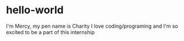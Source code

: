 # hello-world
I'm Mercy, my pen name is Charity
I love coding/programing and I'm so excited to be a part of this internship
